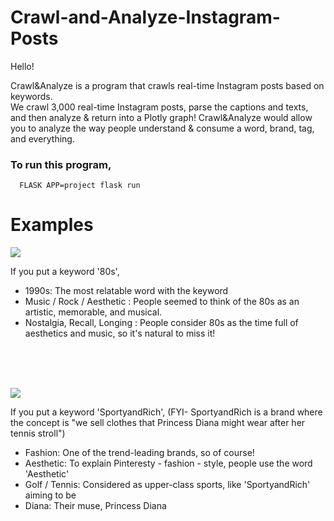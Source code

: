 # Crawl-and-Analyze-Instagram-Posts


Hello!

Crawl&Analyze is a program that crawls real-time Instagram posts based on keywords.
<br/>We crawl 3,000 real-time Instagram posts, parse the captions and texts, and then analyze & return into a Plotly graph! Crawl&Analyze would allow you to analyze the way people understand & consume a word, brand, tag, and everything.

### To run this program,

```
  FLASK APP=project flask run
````

# Examples
![](https://imgur.com/fqJji2o.gif)

If you put a keyword '80s',
- 1990s: The most relatable word with the keyword
- Music / Rock / Aesthetic : People seemed to think of the 80s as an artistic, memorable, and musical.
- Nostalgia, Recall, Longing : People consider 80s as the time full of aesthetics and music, so it's natural to miss it!

<br/>
<br/>
<br/>

![](https://imgur.com/fImRkEz.gif)


If you put a keyword 'SportyandRich', (FYI- SportyandRich is a brand where the concept is "we sell clothes that Princess Diana might wear after her tennis stroll")
- Fashion: One of the trend-leading brands, so of course!
- Aesthetic: To explain Pinteresty - fashion - style, people use the word 'Aesthetic'
- Golf / Tennis: Considered as upper-class sports, like 'SportyandRich' aiming to be
- Diana: Their muse, Princess Diana
